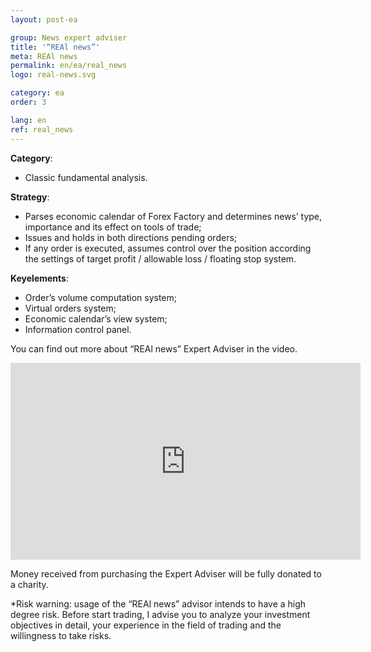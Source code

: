```yaml
---
layout: post-ea

group: News expert adviser
title: '“REAl news”'
meta: REAl news
permalink: en/ea/real_news
logo: real-news.svg

category: ea
order: 3

lang: en
ref: real_news
---
```


**Category**:
  - Classic fundamental analysis.

**Strategy**:
  - Parses economic calendar of Forex Factory and determines news’ type, importance and its effect on tools of trade;
  - Issues and holds in both directions pending orders;
  - If any order is executed, assumes control over the position according the settings of target profit / allowable loss / floating stop system.

**Keyelements**:
  - Order’s volume computation system;
  - Virtual orders system;
  - Economic calendar’s view system;
  - Information control panel.


You can find out more about “REAl news” Expert Adviser in the video.

<iframe width="560" height="315" src="https://www.youtube.com/embed/eoHqHGPLqW0" frameborder="0" allowfullscreen></iframe>

Money received from purchasing the Expert Adviser will be fully donated to a charity.

*Risk warning: usage of the “REAl news” advisor intends to have a high degree risk. Before start trading, I advise you to analyze your investment objectives in detail, your experience in the field of trading and the willingness to take risks.


